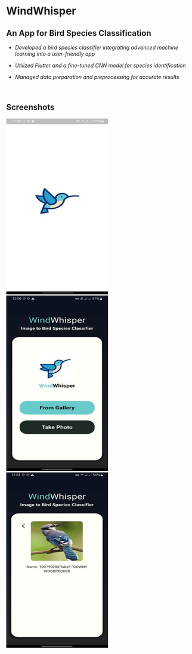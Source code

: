 # WindWhisper

## An App for Bird Species Classification

- *Developed a bird species classifier integrating advanced machine learning into a user-friendly app*

- *Utilized Flutter and a fine-tuned CNN model for species identification*

- *Managed data preparation and preprocessing for accurate results*

<br>

## Screenshots
<span>
<img src="https://github.com/Sajid064/WindWhisper/blob/main/Screenshots/1.JPG" width = "273" height = "470"/>
<img src="https://github.com/Sajid064/WindWhisper/blob/main/Screenshots/2.JPG" width = "273" height = "470"/>
<img src="https://github.com/Sajid064/WindWhisper/blob/main/Screenshots/3.JPG" width = "273" height = "470"/>
</span>
